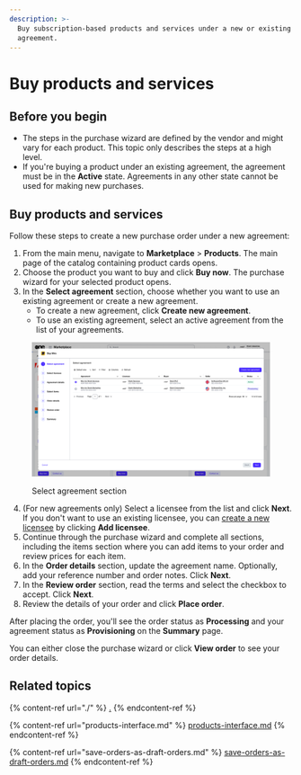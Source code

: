 ```yaml
---
description: >-
  Buy subscription-based products and services under a new or existing
  agreement.
---
```


# Buy products and services

## Before you begin <a href="#before-you-begin" id="before-you-begin"></a>

* The steps in the purchase wizard are defined by the vendor and might vary for each product. This topic only describes the steps at a high level.
* If you're buying a product under an existing agreement, the agreement must be in the **Active** state. Agreements in any other state cannot be used for making new purchases.&#x20;

## Buy products and services

Follow these steps to create a new purchase order under a new agreement:&#x20;

1. From the main menu, navigate to **Marketplace** > **Products**. The main page of the catalog containing product cards opens.&#x20;
2. Choose the product you want to buy and click **Buy now**. The purchase wizard for your selected product opens.&#x20;
3. In the **Select agreement** section, choose whether you want to use an existing agreement or create a new agreement.&#x20;
   * To create a new agreement, click **Create new agreement**.
   * To use an existing agreement, select an active agreement from the list of your agreements.

<figure><img src="../../../.gitbook/assets/image (431).png" alt=""><figcaption><p>Select agreement section</p></figcaption></figure>

4. (For new agreements only) Select a licensee from the list and click **Next**. If you don't want to use an existing licensee, you can [create a new licensee](../../settings/licensees/create-licensee.md) by clicking **Add licensee**.
5. Continue through the purchase wizard and complete all sections, including the items section where you can add items to your order and review prices for each item.
6. In the **Order details** section, update the agreement name. Optionally, add your reference number and order notes. Click **Next**.
7. In the **Review order** section, read the terms and select the checkbox to accept. Click **Next**.&#x20;
8. Review the details of your order and click **Place order**.

After placing the order, you'll see the order status as **Processing** and your agreement status as **Provisioning** on the **Summary** page.&#x20;

You can either close the purchase wizard or click **View order** to see your order details.

## Related topics

{% content-ref url="./" %}
[.](./)
{% endcontent-ref %}

{% content-ref url="products-interface.md" %}
[products-interface.md](products-interface.md)
{% endcontent-ref %}

{% content-ref url="save-orders-as-draft-orders.md" %}
[save-orders-as-draft-orders.md](save-orders-as-draft-orders.md)
{% endcontent-ref %}
